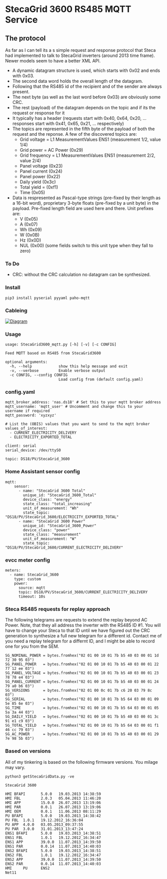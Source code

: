 # StecaGrid 3600 RS485 MQTT Service

## The protocol

As far as I can tell its a s simple request and response protocol that Steca had implemented to talk to StecaGrid inverters (around 2013 time frame). Newer models seem to have a better XML API.
- A dynamic datagram structure is used, which starts with 0x02 and ends with 0x03.
- The second data word holds the overall length of the datagram.
- Following that the RS485 id of the recipient and of the sender are always present.
- The next byte (as well as the last word before 0x03) are obviously some CRC.
- The rest (payload) of the datagram depends on the topic and if its the request or response for it
- It typically has a header (requests start with 0x40, 0x64, 0x20, ... responses start with 0x41, 0x65, 0x21, ... respectively)
- The topics are represented in the fifth byte of the payload of both the request and the reponse. A few of the discovered topics are:
  - Grid voltage = L1 MeasurementValues ENS1 (measurement 1/2, value 1/4)
  - Grid power = AC Power (0x29)
  - Grid frequency = L1 MeasurementValues ENS1 (measurement 2/2, value 2/4)
  - Panel voltage (0x23)
  - Panel current (0x24)
  - Panel power (0x22)
  - Daily yield (0x3c)
  - Total yield = (0xf1)
  - Time (0x05)
- Data is respresented as Pascal-type strings (pre-fixed by their length as a 16-bit word), proprietary 3-byte floats (pre-fixed by a unit byte) in the payload. Pre-fixed length field are used here and there. Unit prefixes are:
  - V (0x05)
  - A (0x07)
  - Wh (0x09)
  - W (0x0B)
  - Hz (0x0D)
  - NUL (0x00) (some fields switch to this unit type when they fall to zero)
 
### To Do
- CRC: without the CRC calculation no datagram can be synthesized.

### Install
	pip3 install pyserial pyyaml paho-mqtt

### Cableing

[![Diagram](https://upload.wikimedia.org/wikipedia/commons/a/ab/StecaGrid_to_Raspberry.svg)](https://commons.wikimedia.org/wiki/File:StecaGrid_to_Raspberry.svg)

### Usage
	usage: StecaGrid3600_mqtt.py [-h] [-v] [-c CONFIG]

	Feed MQTT based on RS485 from StecaGrid3600

	optional arguments:
	  -h, --help            show this help message and exit
	  -v, --verbose         Enable verbose output
	  -c CONFIG, --config CONFIG
							Load config from (default config.yaml)

### config.yaml
	mqtt_broker_address: 'nas.ds18' # Set this to your mqtt broker address
	mqtt_username: 'mqtt_user' # Uncomment and change this to your username if required
	mqtt_password: 'xyzxyz'

	# List the (OBIS) values that you want to send to the mqtt broker
	values_of_interest:
	  - CURRENT_ELECTRICITY_DELIVERY
	  - ELECTRICITY_EXPORTED_TOTAL

	client: serial
	serial_device: /dev/ttyS0

	topic: DS18/PV/StecaGrid_3600

### Home Assistant sensor config
	mqtt:
		sensor:
		  - name: "StecaGrid 3600 Total"
			unique_id: "StecaGrid_3600_Total"
			device_class: "energy"
			state_class: "total_increasing"
			unit_of_measurement: "Wh"
			state_topic: "DS18/PV/StecaGrid_3600/ELECTRICITY_EXPORTED_TOTAL"
		  - name: "StecaGrid 3600 Power"
			unique_id: "StecaGrid_3600_Power"
			device_class: "power"
			state_class: "measurement"
			unit_of_measurement: "W"
			state_topic: "DS18/PV/StecaGrid_3600/CURRENT_ELECTRICITY_DELIVERY"

### evcc meter config
	meters:
	  - name: StecaGrid_3600
		type: custom
		power:
		  source: mqtt
		  topic: DS18/PV/StecaGrid_3600/CURRENT_ELECTRICITY_DELIVERY
		  timeout: 10s

### Steca RS485 requests for replay approach
The following telegrams are requests to extend the replay beyond AC Power. Note, that they all address the inverter with the RS485 ID #1. You will have to change your Steca to that ID until we have figured out the CRC generation to synthesize a full new telegram for a different id. Contact me of you need a replay telegram for a differnt ID, and I might be able to record one for you from the SEM.

	SG_NOMINAL_POWER = bytes.fromhex("02 01 00 10 01 7b b5 40 03 00 01 1d 72 30 95 03")
	SG_PANEL_POWER   = bytes.fromhex("02 01 00 10 01 7b b5 40 03 00 01 22 77 12 ee 03")
	SG_PANEL_VOLTAGE = bytes.fromhex("02 01 00 10 01 7b b5 40 03 00 01 23 78 78 e4 03")
	SG_PANEL_CURRENT = bytes.fromhex("02 01 00 10 01 7b b5 40 03 00 01 24 79 a0 b6 03")
	SG_VERSIONS      = bytes.fromhex("02 01 00 0c 01 7b c6 20 03 79 8c 03")
	SG_SERIAL        = bytes.fromhex("02 01 00 10 01 7b b5 64 03 00 01 09 5e 85 6e 03")
	SG_TIME          = bytes.fromhex("02 01 00 10 01 7b b5 64 03 00 01 05 5a 3a 44 03")
	SG_DAILY_YIELD   = bytes.fromhex("02 01 00 10 01 7b b5 40 03 00 01 3c 91 e1 c9 03")
	SG_TOTAL_YIELD   = bytes.fromhex("02 01 00 10 01 7b b5 64 03 00 01 f1 46 cc 79 03")
	SG_AC_POWER      = bytes.fromhex("02 01 00 10 01 7b b5 40 03 00 01 29 7e 98 5b 03")

### Based on versions
All of my tinkering is based on the following firmware versions. You milage may vary.

	python3 getStecaGridData.py -ve

	StecaGrid 3600

	HMI BFAPI       5.0.0   19.03.2013 14:38:59
	HMI FBL         2.0.3   05.04.2013 11:46:20
	HMI APP         15.0.0  26.07.2013 13:19:06
	HMI PAR         0.0.1   26.07.2013 13:19:06
	HMI OEM         0.0.1   11.06.2013 08:11:29
	PU BFAPI        5.0.0   19.03.2013_14:38:42
	PU FBL  1.0.1   19.12.2012_16:36:04
	PU APP  4.0.0   03.05.2013_09:37:55
	PU PAR  3.0.0   31.01.2013_13:47:24
	ENS1 BFAPI      5.0.0   19.03.2013_14:38:51
	ENS1 FBL        1.0.1   19.12.2012_16:34:47
	ENS1 APP        39.0.0  11.07.2013_14:39:50
	ENS1 PAR        0.0.14  11.07.2013_14:40:03
	ENS2 BFAPI      5.0.0   19.03.2013_14:38:51
	ENS2 FBL        1.0.1   19.12.2012_16:34:47
	ENS2 APP        39.0.0  11.07.2013_14:39:50
	ENS2 PAR        0.0.14  11.07.2013_14:40:03
	HMI     PU      ENS2
	Net11
